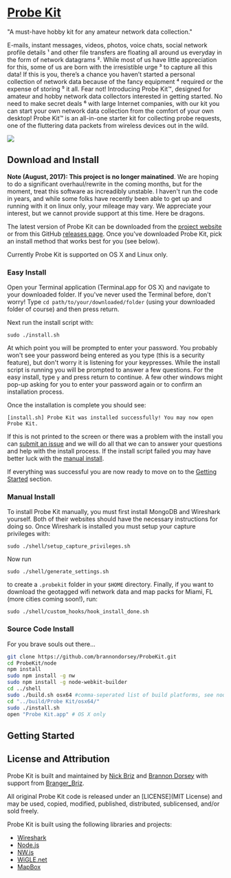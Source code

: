 # [Probe Kit](http://probekit.io)

"A must-have hobby kit for any amateur network data collection."

E-mails, instant messages, videos, photos, voice chats, social network profile details ¹ and other file transfers are floating all around us everyday in the form of network datagrams ². While most of us have little appreciation for this, some of us are born with the irresistible urge ³ to capture all this data! If this is you, there’s a chance you haven’t started a personal collection of network data because of the fancy equipment ⁴ required or the expense of storing ⁵ it all. Fear not! Introducing Probe Kit™, designed for amateur and hobby network data collectors interested in getting started. No need to make secret deals ⁶ with large Internet companies, with our kit you can start your own network data collection from the comfort of your own desktop! Probe Kit™ is an all-in-one starter kit for collecting probe requests, one of the fluttering data packets from wireless devices out in the wild.

![](media/field_guide_github_image.png)

## Download and Install

**Note (August, 2017): This project is no longer mainatined**. We are hoping to do a significant overhaul/rewrite in the coming months, but for the moment, treat this software as increadibly unstable. I haven't run the code in years, and while some folks have recently been able to get up and running with it on linux only, your mileage may vary. We appreciate your interest, but we cannot provide support at this time. Here be dragons. 

The latest version of Probe Kit can be downloaded from the [project website](http://probekit.io) or from this GitHub [releases page](https://github.com/brannondorsey/ProbeKit/releases). Once you've downloaded Probe Kit, pick an install method that works best for you (see below).

Currently Probe Kit is supported on OS X and Linux only.

### Easy Install

Open your Terminal application (Terminal.app for OS X) and navigate to your downloaded folder. If you've never used the Terminal before, don't worry! Type `cd path/to/your/downloaded/folder` (using your downloaded folder of course) and then press return.

Next run the install script with:

```
sudo ./install.sh
```

At which point you will be prompted to enter your password. You probably won't see your password being entered as you type (this is a security feature), but don't worry it is listening for your keypresses. While the install script is running you will be prompted to answer a few questions. For the easy install, type `y` and press return to continue. A few other windows might pop-up asking for you to enter your password again or to confirm an installation process.

Once the installation is complete you should see:

```
[install.sh] Probe Kit was installed successfully! You may now open Probe Kit.
```

If this is not printed to the screen or there was a problem with the install you can [submit an issue](https://github.com/brannondorsey/ProbeKit/) and we will do all that we can to answer your questions and help with the install process. If the install script failed you may have better luck with the [manual install](https://github.com/brannondorsey/ProbeKit/).

If everything was successful you are now ready to move on to the [Getting Started](#getting-started) section.

### Manual Install

To install Probe Kit manually, you must first install MongoDB and Wireshark yourself. Both of their websites should have the necessary instructions for doing so. Once Wireshark is installed you must setup your capture privileges with:

```
sudo ./shell/setup_capture_privileges.sh
```

Now run

```
sudo ./shell/generate_settings.sh
```

to create a `.probekit` folder in your `$HOME` directory. Finally, if you want to download the geotagged wifi network data and map packs for Miami, FL (more cities coming soon!), run:

```
sudo ./shell/custom_hooks/hook_install_done.sh
```

### Source Code Install

For you brave souls out there...

```bash
git clone https://github.com/brannondorsey/ProbeKit.git
cd ProbeKit/node
npm install
sudo npm install -g nw
sudo npm install -g node-webkit-builder
cd ../shell
sudo ./build.sh osx64 #comma-seperated list of build platforms, see node-webkit-builder docs
cd "../build/Probe Kit/osx64/"
sudo ./install.sh
open "Probe Kit.app" # OS X only
```

## Getting Started

## License and Attribution

Probe Kit is built and maintained by [Nick Briz](http://nickbriz.com) and [Brannon Dorsey](http://brannondorsey.com) with support from [Branger_Briz](http://brangerbriz.com).

All original Probe Kit code is released under an [LICENSE](MIT License) and may be used, copied, modified, published, distributed, sublicensed, and/or sold freely.

Probe Kit is built using the following libraries and projects:

- [Wireshark](https://www.wireshark.org/)
- [Node.js](https://nodejs.org/)
- [NW.js](http://nwjs.io)
- [WiGLE.net](https://wigle.net)
- [MapBox](https://www.mapbox.com/)
